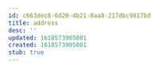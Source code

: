 ```yaml
---
id: c663dec8-6d20-4b21-8aa8-217dbc9817bd
title: address
desc: ''
updated: 1618573905081
created: 1618573905081
stub: true
---
```


